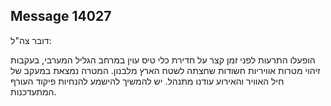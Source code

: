 ## Message 14027

דובר צה"ל:

הופעלו התרעות לפני זמן קצר על חדירת כלי טיס עוין במרחב הגליל המערבי, בעקבות זיהוי מטרות אוויריות חשודות שחצתה לשטח הארץ מלבנון.
המטרה נמצאת במעקב של חיל האוויר והאירוע עודנו מתנהל.
יש להמשיך להישמע להנחיות פיקוד העורף המתעדכנות.

